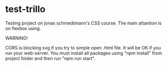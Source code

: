 # test-trillo
Testing project on jonas schmedtmann's CSS course. The main attantion is on flexbox using.

WARNING!

CORS is blocking svg if you try to simple open .html file. It will be OK if you run your web-server. 
You must install all packages using "npm install" from project folder and then run "npm run start".
